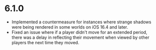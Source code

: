 # 6.1.0
- Implemented a countermeasure for instances where strange shadows were being rendered in some worlds on iOS 16.4 and later.
- Fixed an issue where if a player didn't move for an extended period, there was a delay in reflecting their movement when viewed by other players the next time they moved.